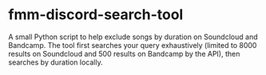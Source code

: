 # fmm-discord-search-tool

A small Python script to help exclude songs by duration on Soundcloud and Bandcamp. The tool first searches your query exhaustively (limited to 8000 results on Soundcloud and 500 results on Bandcamp by the API), then searches by duration locally.
